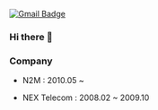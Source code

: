 
[![Gmail Badge](https://img.shields.io/badge/Gmail-d14836?style=flat-square&logo=Gmail&logoColor=white&link=mailto:jangsalt@gmail.com)](mailto:jangsalt@gmail.com)

### Hi there 👋

### Company

* N2M
: 2010.05 ~ 

* NEX Telecom
: 2008.02 ~ 2009.10
<!--
![git](https://img.shields.io/badge/로고명-원하는색상코드.svg?&style=for-the-badge&logo=로고명&logoColor=로고색상)

<a href = "https://github.com/jangsalt"><img alt="GitHub" src ="https://simpleicons.org/icons/git.svg?&style=flat&logo=Git&logoColor=#181717"/></a>



### Skill

Frontend
Javascript jQuery Vue.js React

Backend
Java

DevOps
Linux Ubuntu
Jenkins
Git GitHub GitLab SVN
PostgreSQL MariaDB MySQL Oracle Tibero

-->


<!-- 

[![Jangsalt's GitHub stats](https://github-readme-stats.vercel.app/api?username=jangsalt&count_private=true)](https://github.com/jangsalt/github-readme-stats)

[![Jangsalt Top Langs](https://github-readme-stats.vercel.app/api/top-langs/?username=jangsalt&count_private=true)](https://github.com/jangsalt/github-readme-stats)
-->

<!--
**jangsalt/jangsalt** is a ✨ _special_ ✨ repository because its `README.md` (this file) appears on your GitHub profile.

Here are some ideas to get you started:

- 🔭 I’m currently working on ...
- 🌱 I’m currently learning ...
- 👯 I’m looking to collaborate on ...
- 🤔 I’m looking for help with ...
- 💬 Ask me about ...
- 📫 How to reach me: ...
- 😄 Pronouns: ...
- ⚡ Fun fact: ...
-->

